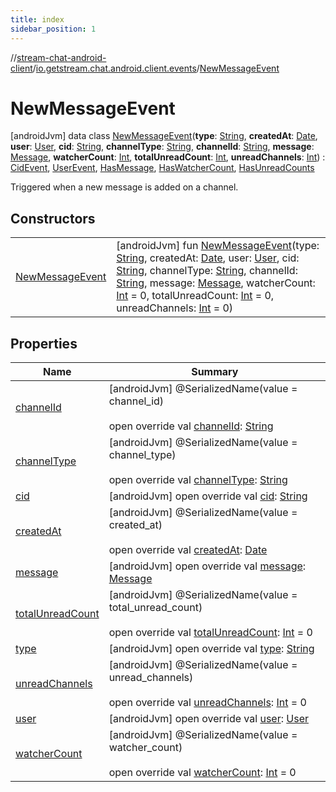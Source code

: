 ```yaml
---
title: index
sidebar_position: 1
---
```

//[stream-chat-android-client](../../../index.md)/[io.getstream.chat.android.client.events](../index.md)/[NewMessageEvent](index.md)



# NewMessageEvent  
 [androidJvm] data class [NewMessageEvent](index.md)(**type**: [String](https://kotlinlang.org/api/latest/jvm/stdlib/kotlin/-string/index.html), **createdAt**: [Date](https://developer.android.com/reference/kotlin/java/util/Date.html), **user**: [User](../../io.getstream.chat.android.client.models/User/index.md), **cid**: [String](https://kotlinlang.org/api/latest/jvm/stdlib/kotlin/-string/index.html), **channelType**: [String](https://kotlinlang.org/api/latest/jvm/stdlib/kotlin/-string/index.html), **channelId**: [String](https://kotlinlang.org/api/latest/jvm/stdlib/kotlin/-string/index.html), **message**: [Message](../../io.getstream.chat.android.client.models/Message/index.md), **watcherCount**: [Int](https://kotlinlang.org/api/latest/jvm/stdlib/kotlin/-int/index.html), **totalUnreadCount**: [Int](https://kotlinlang.org/api/latest/jvm/stdlib/kotlin/-int/index.html), **unreadChannels**: [Int](https://kotlinlang.org/api/latest/jvm/stdlib/kotlin/-int/index.html)) : [CidEvent](../CidEvent/index.md), [UserEvent](../UserEvent/index.md), [HasMessage](../HasMessage/index.md), [HasWatcherCount](../HasWatcherCount/index.md), [HasUnreadCounts](../HasUnreadCounts/index.md)

Triggered when a new message is added on a channel.

   


## Constructors  
  
| | |
|---|---|
| <a name="io.getstream.chat.android.client.events/NewMessageEvent/NewMessageEvent/#kotlin.String#java.util.Date#io.getstream.chat.android.client.models.User#kotlin.String#kotlin.String#kotlin.String#io.getstream.chat.android.client.models.Message#kotlin.Int#kotlin.Int#kotlin.Int/PointingToDeclaration/"></a>[NewMessageEvent](NewMessageEvent.md)| <a name="io.getstream.chat.android.client.events/NewMessageEvent/NewMessageEvent/#kotlin.String#java.util.Date#io.getstream.chat.android.client.models.User#kotlin.String#kotlin.String#kotlin.String#io.getstream.chat.android.client.models.Message#kotlin.Int#kotlin.Int#kotlin.Int/PointingToDeclaration/"></a> [androidJvm] fun [NewMessageEvent](NewMessageEvent.md)(type: [String](https://kotlinlang.org/api/latest/jvm/stdlib/kotlin/-string/index.html), createdAt: [Date](https://developer.android.com/reference/kotlin/java/util/Date.html), user: [User](../../io.getstream.chat.android.client.models/User/index.md), cid: [String](https://kotlinlang.org/api/latest/jvm/stdlib/kotlin/-string/index.html), channelType: [String](https://kotlinlang.org/api/latest/jvm/stdlib/kotlin/-string/index.html), channelId: [String](https://kotlinlang.org/api/latest/jvm/stdlib/kotlin/-string/index.html), message: [Message](../../io.getstream.chat.android.client.models/Message/index.md), watcherCount: [Int](https://kotlinlang.org/api/latest/jvm/stdlib/kotlin/-int/index.html) = 0, totalUnreadCount: [Int](https://kotlinlang.org/api/latest/jvm/stdlib/kotlin/-int/index.html) = 0, unreadChannels: [Int](https://kotlinlang.org/api/latest/jvm/stdlib/kotlin/-int/index.html) = 0)   <br/>|


## Properties  
  
|  Name |  Summary | 
|---|---|
| <a name="io.getstream.chat.android.client.events/NewMessageEvent/channelId/#/PointingToDeclaration/"></a>[channelId](channelId.md)| <a name="io.getstream.chat.android.client.events/NewMessageEvent/channelId/#/PointingToDeclaration/"></a> [androidJvm] @SerializedName(value = channel_id)  <br/>  <br/>open override val [channelId](channelId.md): [String](https://kotlinlang.org/api/latest/jvm/stdlib/kotlin/-string/index.html)   <br/>|
| <a name="io.getstream.chat.android.client.events/NewMessageEvent/channelType/#/PointingToDeclaration/"></a>[channelType](channelType.md)| <a name="io.getstream.chat.android.client.events/NewMessageEvent/channelType/#/PointingToDeclaration/"></a> [androidJvm] @SerializedName(value = channel_type)  <br/>  <br/>open override val [channelType](channelType.md): [String](https://kotlinlang.org/api/latest/jvm/stdlib/kotlin/-string/index.html)   <br/>|
| <a name="io.getstream.chat.android.client.events/NewMessageEvent/cid/#/PointingToDeclaration/"></a>[cid](cid.md)| <a name="io.getstream.chat.android.client.events/NewMessageEvent/cid/#/PointingToDeclaration/"></a> [androidJvm] open override val [cid](cid.md): [String](https://kotlinlang.org/api/latest/jvm/stdlib/kotlin/-string/index.html)   <br/>|
| <a name="io.getstream.chat.android.client.events/NewMessageEvent/createdAt/#/PointingToDeclaration/"></a>[createdAt](createdAt.md)| <a name="io.getstream.chat.android.client.events/NewMessageEvent/createdAt/#/PointingToDeclaration/"></a> [androidJvm] @SerializedName(value = created_at)  <br/>  <br/>open override val [createdAt](createdAt.md): [Date](https://developer.android.com/reference/kotlin/java/util/Date.html)   <br/>|
| <a name="io.getstream.chat.android.client.events/NewMessageEvent/message/#/PointingToDeclaration/"></a>[message](message.md)| <a name="io.getstream.chat.android.client.events/NewMessageEvent/message/#/PointingToDeclaration/"></a> [androidJvm] open override val [message](message.md): [Message](../../io.getstream.chat.android.client.models/Message/index.md)   <br/>|
| <a name="io.getstream.chat.android.client.events/NewMessageEvent/totalUnreadCount/#/PointingToDeclaration/"></a>[totalUnreadCount](totalUnreadCount.md)| <a name="io.getstream.chat.android.client.events/NewMessageEvent/totalUnreadCount/#/PointingToDeclaration/"></a> [androidJvm] @SerializedName(value = total_unread_count)  <br/>  <br/>open override val [totalUnreadCount](totalUnreadCount.md): [Int](https://kotlinlang.org/api/latest/jvm/stdlib/kotlin/-int/index.html) = 0   <br/>|
| <a name="io.getstream.chat.android.client.events/NewMessageEvent/type/#/PointingToDeclaration/"></a>[type](type.md)| <a name="io.getstream.chat.android.client.events/NewMessageEvent/type/#/PointingToDeclaration/"></a> [androidJvm] open override val [type](type.md): [String](https://kotlinlang.org/api/latest/jvm/stdlib/kotlin/-string/index.html)   <br/>|
| <a name="io.getstream.chat.android.client.events/NewMessageEvent/unreadChannels/#/PointingToDeclaration/"></a>[unreadChannels](unreadChannels.md)| <a name="io.getstream.chat.android.client.events/NewMessageEvent/unreadChannels/#/PointingToDeclaration/"></a> [androidJvm] @SerializedName(value = unread_channels)  <br/>  <br/>open override val [unreadChannels](unreadChannels.md): [Int](https://kotlinlang.org/api/latest/jvm/stdlib/kotlin/-int/index.html) = 0   <br/>|
| <a name="io.getstream.chat.android.client.events/NewMessageEvent/user/#/PointingToDeclaration/"></a>[user](user.md)| <a name="io.getstream.chat.android.client.events/NewMessageEvent/user/#/PointingToDeclaration/"></a> [androidJvm] open override val [user](user.md): [User](../../io.getstream.chat.android.client.models/User/index.md)   <br/>|
| <a name="io.getstream.chat.android.client.events/NewMessageEvent/watcherCount/#/PointingToDeclaration/"></a>[watcherCount](watcherCount.md)| <a name="io.getstream.chat.android.client.events/NewMessageEvent/watcherCount/#/PointingToDeclaration/"></a> [androidJvm] @SerializedName(value = watcher_count)  <br/>  <br/>open override val [watcherCount](watcherCount.md): [Int](https://kotlinlang.org/api/latest/jvm/stdlib/kotlin/-int/index.html) = 0   <br/>|

